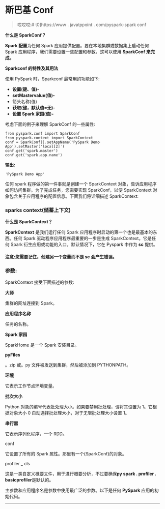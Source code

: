 # 斯巴基 Conf

> 哎哎哎:# t0]https://www . javatppoint . com/pyspark-spark conf

**什么是 SparkConf？**

**Spark 配置**为任何 Spark 应用提供配置。要在本地集群或数据集上启动任何 Spark 应用程序，我们需要设置一些配置和参数，这可以使用 **SparkConf 来完成。**

**Sparkconf 的特性及其用法**

使用 PySpark 时，Sparkconf 最常用的功能如下:

*   **设置(键、值)-**
*   **setMastervalue(值)-**
*   箭头名称(值)
*   **获取(键，默认值=无)-**
*   **设置 Spark 家园(值)-**

考虑下面的例子来理解 SparkConf 的一些属性:

```
from pyspark.conf import SparkConf
from pyspark.context import SparkContext
conf = SparkConf().setAppName('PySpark Demo App').setMaster('local[2]')
conf.get('spark.master')
conf.get('spark.app.name')

```

**输出:**

```
'PySpark Demo App'

```

任何 spark 程序做的第一件事就是创建一个 SparkContext 对象，告诉应用程序如何访问集群。为了完成任务，您需要实现 SparkConf，以便 SparkContext 对象包含关于应用程序的配置信息。下面我们将详细描述 SparkContext:

### sparks context(储蓄上下文)

**什么是 SparkContext？**

**SparkContext** 是我们运行任何 Spark 应用程序时启动的第一个也是最基本的东西。任何 Spark 驱动程序应用程序最重要的一步是生成 SparkContext。它是任何 Spark 衍生应用或功能的入口。默认情况下，它在 Pyspark 中作为 **sc** 提供。

#### 注意:您需要记住，创建另一个变量而不是 sc 会产生错误。

### 参数:

SparkContext 接受下面描述的参数:

**大师**

集群的网址连接到 Spark。

**应用程序名称**

任务的名称。

**Spark 家园**

SparkHome 是一个 Spark 安装目录。

**pyFiles**

。zip 或。py 文件被发送到集群，然后被添加到 PYTHONPATH。

**环境**

它表示工作节点环境变量。

**批次大小**

Python 对象的编号代表批处理大小。如果要禁用批处理，请将其设置为 1。它根据对象大小 0 自动选择批处理大小，对于无限批处理大小设置 1。

**串行器**

它表示序列化程序，一个 RDD。

conf

它设置了所有的 Spark 属性。那里有一个{SparkConf}的对象。

profiler _ cls

这是一类自定义概要文件，用于进行概要分析，不过要确保**py spark . profiler . basicprofiler**是默认的。

主参数和应用程序名是参数中使用最广泛的参数。以下是任何 **PySpark** 应用的初始代码。

* * *